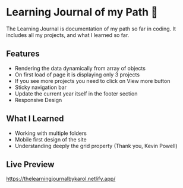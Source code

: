 
# Learning Journal of my Path 📖

The Learning Journal is documentation of my path so far in coding. It includes all my projects, and what I learned so far. 

## Features


- Rendering the data dynamically from array of objects
- On first load of page it is displaying only 3 projects
- If you see more projects you need to click on View more button
- Sticky navigation bar
- Update the current year itself in the footer section
- Responsive Design

## What I Learned

- Working with multiple folders
- Mobile first design of the site
- Understanding deeply the grid property (Thank you, Kevin Powell)
  
## Live Preview

https://thelearningjournalbykarol.netlify.app/
